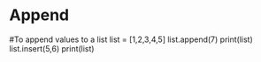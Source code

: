 # Append
#To append values to a list
list = [1,2,3,4,5]
list.append(7)
print(list)
list.insert(5,6)
print(list)

